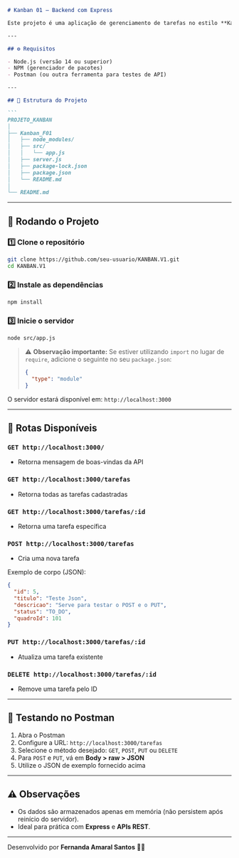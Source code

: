 ````markdown
# Kanban 01 – Backend com Express

Este projeto é uma aplicação de gerenciamento de tarefas no estilo **Kanban**, desenvolvida com **Node.js** e **Express**, utilizando armazenamento em memória. Ideal para fins didáticos e projetos iniciais de backend.

---

## ⚙️ Requisitos

- Node.js (versão 14 ou superior)  
- NPM (gerenciador de pacotes)  
- Postman (ou outra ferramenta para testes de API)

---

## 📂 Estrutura do Projeto

```
PROJETO_KANBAN
│
├── Kanban_F01
│   ├── node_modules/
│   ├── src/
│   │   └── app.js
│   ├── server.js
│   ├── package-lock.json
│   ├── package.json
│   └── README.md
│
└── README.md
````

---

## 🚀 Rodando o Projeto

### 1️⃣ Clone o repositório

```bash
git clone https://github.com/seu-usuario/KANBAN.V1.git
cd KANBAN.V1
```

### 2️⃣ Instale as dependências

```bash
npm install
```

### 3️⃣ Inicie o servidor

```bash
node src/app.js
```

> ⚠️ **Observação importante:**
> Se estiver utilizando `import` no lugar de `require`, adicione o seguinte no seu `package.json`:
>
> ```json
> {
>   "type": "module"
> }
> ```

O servidor estará disponível em:
`http://localhost:3000`

---

## 🔗 Rotas Disponíveis

### `GET http://localhost:3000/`

* Retorna mensagem de boas-vindas da API

### `GET http://localhost:3000/tarefas`

* Retorna todas as tarefas cadastradas

### `GET http://localhost:3000/tarefas/:id`

* Retorna uma tarefa específica

### `POST http://localhost:3000/tarefas`

* Cria uma nova tarefa

Exemplo de corpo (JSON):

```json
{
  "id": 5,
  "titulo": "Teste Json",
  "descricao": "Serve para testar o POST e o PUT",
  "status": "TO_DO",
  "quadroId": 101
}
```

### `PUT http://localhost:3000/tarefas/:id`

* Atualiza uma tarefa existente

### `DELETE http://localhost:3000/tarefas/:id`

* Remove uma tarefa pelo ID

---

## 🧪 Testando no Postman

1. Abra o Postman
2. Configure a URL: `http://localhost:3000/tarefas`
3. Selecione o método desejado: `GET`, `POST`, `PUT` ou `DELETE`
4. Para `POST` e `PUT`, vá em **Body > raw > JSON**
5. Utilize o JSON de exemplo fornecido acima

---

## ⚠️ Observações

* Os dados são armazenados apenas em memória (não persistem após reinício do servidor).
* Ideal para prática com **Express** e **APIs REST**.

---

Desenvolvido por **Fernanda Amaral Santos** 👩‍💻